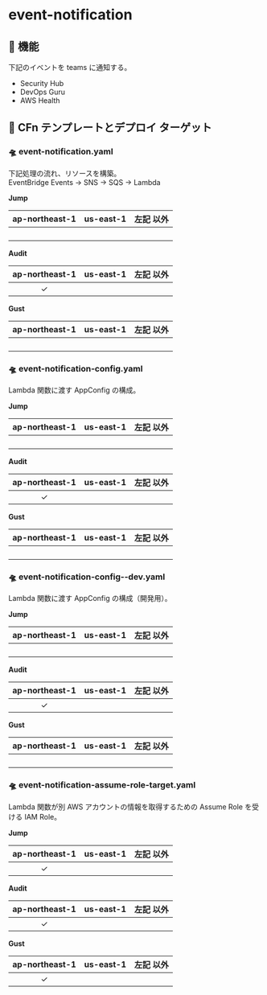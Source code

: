 # event-notification

## 🚀 機能

下記のイベントを teams に通知する。

- Security Hub
- DevOps Guru
- AWS Health

## 🚀 CFn テンプレートとデプロイ ターゲット

### 🛸 event-notification.yaml

下記処理の流れ、リソースを構築。  
EventBridge Events -> SNS -> SQS -> Lambda

**Jump**

| ap-northeast-1 | us-east-1 | 左記 以外 |
| :------------: | :-------: | :-------: |
|     &nbsp;     |  &nbsp;   |  &nbsp;   |

**Audit**

| ap-northeast-1 | us-east-1 | 左記 以外 |
| :------------: | :-------: | :-------: |
|    &check;     |  &nbsp;   |  &nbsp;   |

**Gust**

| ap-northeast-1 | us-east-1 | 左記 以外 |
| :------------: | :-------: | :-------: |
|     &nbsp;     |  &nbsp;   |  &nbsp;   |

### 🛸 event-notification-config.yaml

Lambda 関数に渡す AppConfig の構成。

**Jump**

| ap-northeast-1 | us-east-1 | 左記 以外 |
| :------------: | :-------: | :-------: |
|     &nbsp;     |  &nbsp;   |  &nbsp;   |

**Audit**

| ap-northeast-1 | us-east-1 | 左記 以外 |
| :------------: | :-------: | :-------: |
|    &check;     |  &nbsp;   |  &nbsp;   |

**Gust**

| ap-northeast-1 | us-east-1 | 左記 以外 |
| :------------: | :-------: | :-------: |
|     &nbsp;     |  &nbsp;   |  &nbsp;   |

### 🛸 event-notification-config--dev.yaml

Lambda 関数に渡す AppConfig の構成（開発用）。

**Jump**

| ap-northeast-1 | us-east-1 | 左記 以外 |
| :------------: | :-------: | :-------: |
|     &nbsp;     |  &nbsp;   |  &nbsp;   |

**Audit**

| ap-northeast-1 | us-east-1 | 左記 以外 |
| :------------: | :-------: | :-------: |
|    &check;     |  &nbsp;   |  &nbsp;   |

**Gust**

| ap-northeast-1 | us-east-1 | 左記 以外 |
| :------------: | :-------: | :-------: |
|     &nbsp;     |  &nbsp;   |  &nbsp;   |

### 🛸 event-notification-assume-role-target.yaml

Lambda 関数が別 AWS アカウントの情報を取得するための Assume Role を受ける IAM Role。

**Jump**

| ap-northeast-1 | us-east-1 | 左記 以外 |
| :------------: | :-------: | :-------: |
|    &check;     |  &nbsp;   |  &nbsp;   |

**Audit**

| ap-northeast-1 | us-east-1 | 左記 以外 |
| :------------: | :-------: | :-------: |
|    &check;     |  &nbsp;   |  &nbsp;   |

**Gust**

| ap-northeast-1 | us-east-1 | 左記 以外 |
| :------------: | :-------: | :-------: |
|    &check;     |  &nbsp;   |  &nbsp;   |
